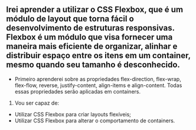 ## Irei aprender a utilizar o CSS Flexbox, que é um módulo de layout que torna fácil o desenvolvimento de estruturas responsivas. Flexbox é um módulo que visa fornecer uma maneira mais eficiente de organizar, alinhar e distribuir espaço entre os itens em um container, mesmo quando seu tamanho é desconhecido.

  - Primeiro aprenderei sobre as propriedades flex-direction, flex-wrap, flex-flow, reverse, justify-content, align-items e align-content. Todas essas propriedades serão aplicadas em containers.
 
1. Vou ser capaz de:
  - Utilizar CSS Flexbox para criar layouts flexíveis;
  - Utilizar CSS Flexbox para alterar o comportamento de containers.
